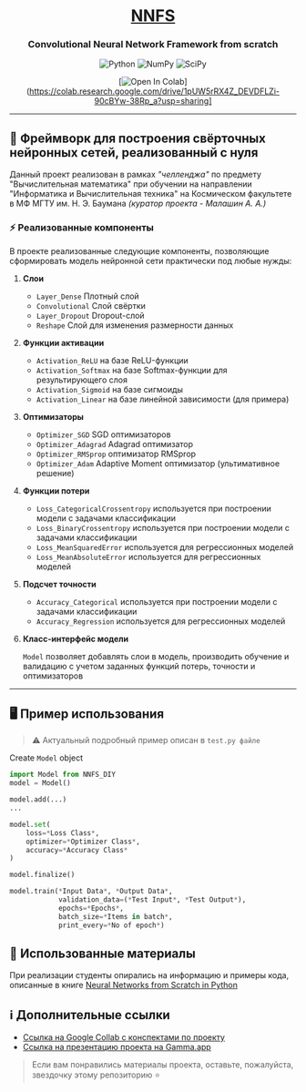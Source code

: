 <h1 align="center"><b><u>NNFS</u></b></h1>


<h3 align="center">Convolutional Neural Network Framework from scratch</h3>

<div align="center">
    
![Python](https://img.shields.io/badge/python-3670A0?style=for-the-badge&logo=python&logoColor=ffdd54)
![NumPy](https://img.shields.io/badge/numpy-%23013243.svg?style=for-the-badge&logo=numpy&logoColor=white)
![SciPy](https://img.shields.io/badge/SciPy-%230C55A5.svg?style=for-the-badge&logo=scipy&logoColor=%white)

</div>
<div align="center">
    
[![Open In Colab](https://colab.research.google.com/assets/colab-badge.svg)](https://colab.research.google.com/drive/1pUW5rRX4Z_DEVDFLZi-90cBYw-38Rp_a?usp=sharing]

</div>

---

## 💼 Фреймворк для построения свёрточных нейронных сетей, реализованный с нуля

Данный проект реализован в рамках *"челленджа"* по предмету "Вычислительная математика" при обучении на направлении "Информатика и Вычислительная техника" на Космическом факультете в МФ МГТУ им. Н. Э. Баумана 
*(куратор проекта - Малашин А. А.)*

### ⚡️ Реализованные компоненты
В проекте реализованные следующие компоненты, позволяющие сформировать модель нейронной сети практически под любые нужды:

1. **Слои**

    - `Layer_Dense` Плотный слой
    - `Convolutional` Слой свёртки
    - `Layer_Dropout` Dropout-слой
    - `Reshape` Слой для изменения размерности данных

2. **Функции активации**

    - `Activation_ReLU` на базе ReLU-функции
    - `Activation_Softmax` на базе Softmax-функции для результирующего слоя
    - `Activation_Sigmoid` на базе сигмоиды
    - `Activation_Linear` на базе линейной зависимости (для примера)

3. **Оптимизаторы**

    - `Optimizer_SGD` SGD оптимизаторов
    - `Optimizer_Adagrad` Adagrad оптимизатор 
    - `Optimizer_RMSprop` оптимизатор RMSprop
    - `Optimizer_Adam` Adaptive Moment оптимизатор (ультимативное решение)

4. **Функции потери**

    - `Loss_CategoricalCrossentropy` используется при построении модели с задачами классификации
    - `Loss_BinaryCrossentropy` используется при построении модели с задачами классификации
    - `Loss_MeanSquaredError` используется для регрессионных моделей
    - `Loss_MeanAbsoluteError` используется для регрессионных моделей

5. **Подсчет точности**

    - `Accuracy_Categorical` используется при построении модели с задачами классификации
    - `Accuracy_Regression` используется для регрессионных моделей

6. **Класс-интерфейс модели**

    `Model` позволяет добавлять слои в модель, производить обучение и валидацию с учетом заданных функций потерь, точности и оптимизаторов

---

## 🖥️ Пример использования

> ⚠ Актуальный подробный пример описан в `test.py файле`

Create `Model` object
```python
import Model from NNFS_DIY
model = Model()

model.add(...)
...

model.set(
    loss=*Loss Class*,
    optimizer=*Optimizer Class*,
    accuracy=*Accuracy Class*
)

model.finalize()

model.train(*Input Data*, *Output Data*,
            validation_data=(*Test Input*, *Test Output*), 
            epochs=*Epochs*, 
            batch_size=*Items in batch*,
            print_every=*No of epoch*)

```

## 📑 Использованные материалы

При реализации студенты опирались на информацию и примеры кода, описанные в книге [Neural Networks from Scratch in Python](https://nnfs.io)

## ℹ️ Дополнительные ссылки

- [Ссылка на Google Collab с конспектами по проекту](https://colab.research.google.com/drive/1pUW5rRX4Z_DEVDFLZi-90cBYw-38Rp_a?usp=sharing)
- [Ссылка на презентацию проекта на Gamma.app](https://gamma.app/docs/--hpetfyeq230datm?mode=present#card-tm3tbwtxcoj6zwh)

> Если вам понравились материалы проекта, оставьте, пожалуйста, звездочку этому репозиторию ⭐️
